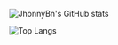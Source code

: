 ![JhonnyBn's GitHub stats](https://github-readme-stats.vercel.app/api?username=JhonnyBn&include_all_commits=true&count_private=true&theme=tokyonight)

![Top Langs](https://github-readme-stats.vercel.app/api/top-langs/?username=JhonnyBn&theme=tokyonight)
